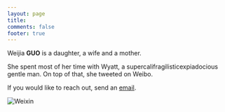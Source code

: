 ```yaml
---
layout: page
title:
comments: false 
footer: true
--- 
```


Weijia **GUO** is a daughter, a wife and a mother.

She spent most of her time with Wyatt, a supercalifragilisticexpiadocious gentle man. On top of that, she tweeted on Weibo.

If you would like to reach out, send an [email][].

![Weixin](http://farm8.staticflickr.com/7366/12629887653_01fb96b0e4_o.jpg)  
 
[email]: mailto:me@mombuyble.com
